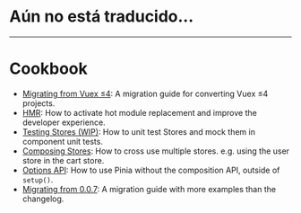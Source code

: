 # Aún no está traducido...
---

# Cookbook

- [Migrating from Vuex ≤4](./migration-vuex.md): A migration guide for converting Vuex ≤4 projects.
- [HMR](./hot-module-replacement.md): How to activate hot module replacement and improve the developer experience.
- [Testing Stores (WIP)](./testing.md): How to unit test Stores and mock them in component unit tests.
- [Composing Stores](./composing-stores.md): How to cross use multiple stores. e.g. using the user store in the cart store.
- [Options API](./options-api.md): How to use Pinia without the composition API, outside of `setup()`.
- [Migrating from 0.0.7](./migration-0-0-7.md): A migration guide with more examples than the changelog.
